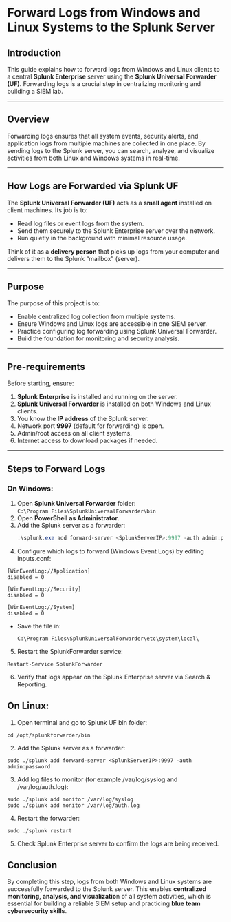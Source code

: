 # Forward Logs from Windows and Linux Systems to the Splunk Server

## Introduction
This guide explains how to forward logs from Windows and Linux clients to a central **Splunk Enterprise** server using the **Splunk Universal Forwarder (UF)**. Forwarding logs is a crucial step in centralizing monitoring and building a SIEM lab.

---

## Overview
Forwarding logs ensures that all system events, security alerts, and application logs from multiple machines are collected in one place. By sending logs to the Splunk server, you can search, analyze, and visualize activities from both Linux and Windows systems in real-time.

---

## How Logs are Forwarded via Splunk UF 
The **Splunk Universal Forwarder (UF)** acts as a **small agent** installed on client machines. Its job is to:
- Read log files or event logs from the system.
- Send them securely to the Splunk Enterprise server over the network.
- Run quietly in the background with minimal resource usage.  

Think of it as a **delivery person** that picks up logs from your computer and delivers them to the Splunk “mailbox” (server).

---

## Purpose
The purpose of this project is to:
- Enable centralized log collection from multiple systems.
- Ensure Windows and Linux logs are accessible in one SIEM server.
- Practice configuring log forwarding using Splunk Universal Forwarder.
- Build the foundation for monitoring and security analysis.

---

## Pre-requirements
Before starting, ensure:
1. **Splunk Enterprise** is installed and running on the server.
2. **Splunk Universal Forwarder** is installed on both Windows and Linux clients.
3. You know the **IP address** of the Splunk server.
4. Network port **9997** (default for forwarding) is open.
5. Admin/root access on all client systems.
6. Internet access to download packages if needed.

---

## Steps to Forward Logs

### On Windows:
1. Open **Splunk Universal Forwarder** folder:  
   `C:\Program Files\SplunkUniversalForwarder\bin`
2. Open **PowerShell as Administrator**.
3. Add the Splunk server as a forwarder:  
   ```powershell
   .\splunk.exe add forward-server <SplunkServerIP>:9997 -auth admin:password
4. Configure which logs to forward (Windows Event Logs) by editing inputs.conf:
```
[WinEventLog://Application]
disabled = 0

[WinEventLog://Security]
disabled = 0

[WinEventLog://System]
disabled = 0
```
* Save the file in:
  ```
  C:\Program Files\SplunkUniversalForwarder\etc\system\local\
  ```
5. Restart the SplunkForwarder service:
```
Restart-Service SplunkForwarder
```
6. Verify that logs appear on the Splunk Enterprise server via Search & Reporting.

## On Linux:

1. Open terminal and go to Splunk UF bin folder:
```
cd /opt/splunkforwarder/bin
```

2. Add the Splunk server as a forwarder:
```
sudo ./splunk add forward-server <SplunkServerIP>:9997 -auth admin:password
```

3. Add log files to monitor (for example /var/log/syslog and /var/log/auth.log):
```
sudo ./splunk add monitor /var/log/syslog
sudo ./splunk add monitor /var/log/auth.log
```

4. Restart the forwarder:
```
sudo ./splunk restart
```
5. Check Splunk Enterprise server to confirm the logs are being received.

## Conclusion

By completing this step, logs from both Windows and Linux systems are successfully forwarded to the Splunk server. This enables **centralized monitoring, analysis, and visualizatio**n of all system activities, which is essential for building a reliable SIEM setup and practicing **blue team cybersecurity skills**.
